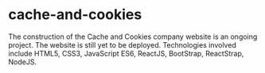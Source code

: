 # cache-and-cookies
 The construction of the Cache and Cookies company website is an ongoing project.
 The website is still yet to be deployed. 
 Technologies involved include HTML5, CSS3, JavaScript ES6, ReactJS, BootStrap, ReactStrap, NodeJS.
